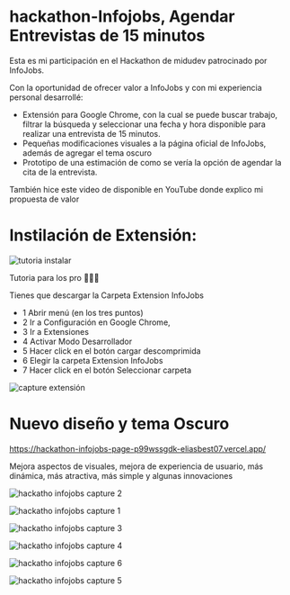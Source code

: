 # hackathon-Infojobs, Agendar Entrevistas de 15 minutos
Esta es mi participación en el Hackathon de midudev patrocinado por InfoJobs.

Con la oportunidad de ofrecer valor a InfoJobs y con mi experiencia personal desarrollé:

- Extensión para Google Chrome, con la cual se puede buscar trabajo, filtrar la búsqueda y seleccionar una fecha y hora disponible para realizar una entrevista de 15 minutos.
- Pequeñas modificaciones visuales a la página oficial de InfoJobs, además de agregar el tema oscuro
- Prototipo de una estimación de como se vería la opción de agendar la cita de la entrevista.

También hice este video de disponible en YouTube donde explico mi propuesta de valor 


# Instilación de Extensión:
![tutoria instalar](https://github.com/eliasbest07/hackathon-Infojobs/assets/26911843/e08fcede-a70b-4d70-9d2d-b63b18577a45)

Tutoria para los pro 💪🏻😎

Tienes que descargar la Carpeta Extension InfoJobs

- 1 Abrir menú (en los tres puntos)
- 2 Ir a Configuración en Google Chrome,
- 3 Ir a Extensiones
- 4 Activar Modo Desarrollador
- 5 Hacer click en el botón cargar descomprimida
- 6 Elegir la carpeta Extension InfoJobs
- 7 Hacer click en el botón Seleccionar carpeta 

![capture extensión](https://github.com/eliasbest07/hackathon-Infojobs/assets/26911843/2817c148-4206-41a6-a455-1b872a119cf3)

# Nuevo diseño y tema Oscuro 

https://hackathon-infojobs-page-p99wssgdk-eliasbest07.vercel.app/

Mejora aspectos de visuales, mejora de experiencia de usuario, más dinámica, más atractiva, más simple y algunas innovaciones

![hackatho infojobs capture 2](https://github.com/eliasbest07/hackathon-Infojobs/assets/26911843/49f133c4-d962-41ab-9580-569231cecd28)

![hackatho infojobs capture 1](https://github.com/eliasbest07/hackathon-Infojobs/assets/26911843/6814ef71-df15-49e4-899a-19ba162fe304)

![hackatho infojobs capture 3](https://github.com/eliasbest07/hackathon-Infojobs/assets/26911843/ab424343-ca5a-49b0-98ba-fe3e36c5ab63)

![hackatho infojobs capture 4](https://github.com/eliasbest07/hackathon-Infojobs/assets/26911843/cacb34dc-e21e-4274-9cda-d24bcfb30d09)

![hackatho infojobs capture 6](https://github.com/eliasbest07/hackathon-Infojobs/assets/26911843/210a9c0f-86b5-49b8-9502-d7873842442c)

![hackatho infojobs capture 5](https://github.com/eliasbest07/hackathon-Infojobs/assets/26911843/88967285-1895-4053-8da7-8d966bcee5d6)

